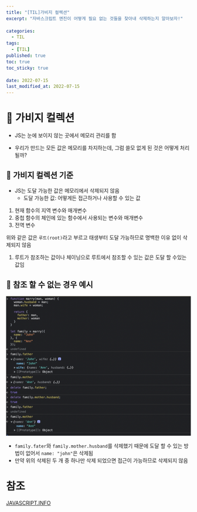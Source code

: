 ```yaml
---
title: "[TIL]가비지 컬렉션"
excerpt: "자바스크립트 엔진이 어떻게 필요 없는 것들을 찾아내 삭제하는지 알아보자!"

categories:
  - TIL
tags:
  - [TIL]
published: true
toc: true
toc_sticky: true

date: 2022-07-15
last_modified_at: 2022-07-15
---
```


# 🌱 가비지 컬렉션

- JS는 눈에 보이지 않는 곳에서 메모리 관리를 함

- 우리가 만드는 모든 값은 메모리를 차지하는데, 그럼 쓸모 없게 된 것은 어떻게 처리 될까?

## 🌱 가비지 컬렉션 기준

- JS는 도달 가능한 값은 메모리에서 삭제되지 않음
  - 도달 가능한 값: 어떻게든 접근하거나 사용할 수 있는 값

1. 현재 함수의 지역 변수와 매개변수
2. 중첩 함수의 체인에 있는 함수에서 사용되는 변수와 매개변수
3. 전역 변수

위와 같은 값은 `루트(root)`라고 부르고 태생부터 도달 가능하므로 명백한 이유 없이 삭제되지 않음

1. 루트가 참조하는 값이나 체이닝으로 루트에서 참조할 수 있는 값은 도달 할 수있는 값임

## 🌱 참조 할 수 없는 경우 예시

![](/assets/image/garbage/참조할수없음.png)

- `family.fater`와 `family.mother.husband`를 삭제했기 때문에 도달 할 수 있는 방법이 없어서 `name: "john"`은 삭제됨
- 만약 위의 삭제된 두 개 중 하나만 삭제 되었으면 접근이 가능하므로 삭제되지 않음

# 참조

[JAVASCRIPT.INFO](https://ko.javascript.info/garbage-collection)
